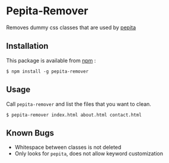 # Pepita-Remover
Removes dummy css classes that are used by [pepita](https://github.com/marlonschlosshauer/pepita)

## Installation
This package is available from [npm](https://www.npmjs.com/) :

``` console
$ npm install -g pepita-remover
```

## Usage

Call ```pepita-remover``` and list the files that you want to clean.

``` console
$ pepita-remover index.html about.html contact.html
```

## Known Bugs
* Whitespace between classes is not deleted
* Only looks for ```pepita```, does not allow keyword customization
